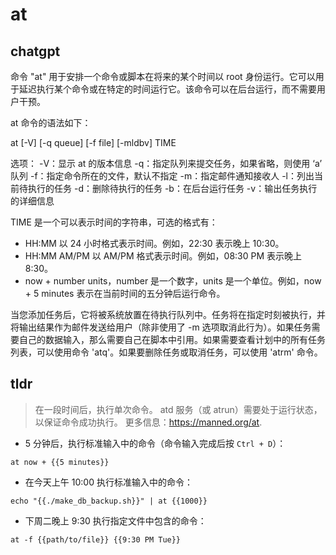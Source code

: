 # at 
## chatgpt 
命令 "at" 用于安排一个命令或脚本在将来的某个时间以 root 身份运行。它可以用于延迟执行某个命令或在特定的时间运行它。该命令可以在后台运行，而不需要用户干预。

at 命令的语法如下：

at [-V] [-q queue] [-f file] [-mldbv] TIME

选项：
-V：显示 at 的版本信息
-q：指定队列来提交任务，如果省略，则使用 ‘a’ 队列
-f：指定命令所在的文件，默认不指定
-m：指定邮件通知接收人
-l：列出当前待执行的任务
-d：删除待执行的任务
-b：在后台运行任务
-v：输出任务执行的详细信息

TIME 是一个可以表示时间的字符串，可选的格式有：
- HH:MM 以 24 小时格式表示时间。例如，22:30 表示晚上 10:30。
- HH:MM AM/PM 以 AM/PM 格式表示时间。例如，08:30 PM 表示晚上 8:30。
- now + number units，number 是一个数字，units 是一个单位。例如，now + 5 minutes 表示在当前时间的五分钟后运行命令。

当您添加任务后，它将被系统放置在待执行队列中。任务将在指定时刻被执行，并将输出结果作为邮件发送给用户（除非使用了 -m 选项取消此行为）。如果任务需要自己的数据输入，那么需要自己在脚本中引用。如果需要查看计划中的所有任务列表，可以使用命令 'atq'。如果要删除任务或取消任务，可以使用 'atrm' 命令。 

## tldr 
 
> 在一段时间后，执行单次命令。
> atd 服务（或 atrun）需要处于运行状态，以保证命令成功执行。
> 更多信息：<https://manned.org/at>.

- 5 分钟后，执行标准输入中的命令（命令输入完成后按 `Ctrl + D`）：

`at now + {{5 minutes}}`

- 在今天上午 10:00 执行标准输入中的命令：

`echo "{{./make_db_backup.sh}}" | at {{1000}}`

- 下周二晚上 9:30 执行指定文件中包含的命令：

`at -f {{path/to/file}} {{9:30 PM Tue}}`
